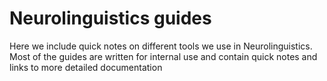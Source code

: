# Neurolinguistics guides 
Here we include quick notes on different tools we use in Neurolinguistics. Most of the guides are written for internal use and contain quick notes and links to more detailed documentation

```{tableofcontents}
```
